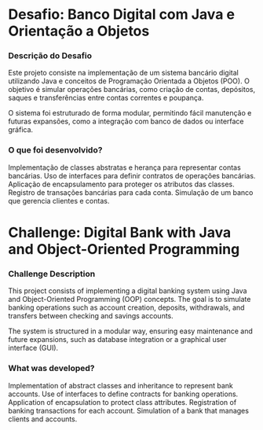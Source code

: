 # Desafio: Banco Digital com Java e Orientação a Objetos

### Descrição do Desafio
Este projeto consiste na implementação de um sistema bancário digital utilizando Java e conceitos de Programação Orientada a Objetos (POO). O objetivo é simular operações bancárias, como criação de contas, depósitos, saques e transferências entre contas correntes e poupança.

O sistema foi estruturado de forma modular, permitindo fácil manutenção e futuras expansões, como a integração com banco de dados ou interface gráfica.

### O que foi desenvolvido?
 Implementação de classes abstratas e herança para representar contas bancárias.
 Uso de interfaces para definir contratos de operações bancárias.
 Aplicação de encapsulamento para proteger os atributos das classes.
 Registro de transações bancárias para cada conta.
 Simulação de um banco que gerencia clientes e contas.

# Challenge: Digital Bank with Java and Object-Oriented Programming

### Challenge Description
This project consists of implementing a digital banking system using Java and Object-Oriented Programming (OOP) concepts. The goal is to simulate banking operations such as account creation, deposits, withdrawals, and transfers between checking and savings accounts.

The system is structured in a modular way, ensuring easy maintenance and future expansions, such as database integration or a graphical user interface (GUI).

### What was developed?
 Implementation of abstract classes and inheritance to represent bank accounts.
 Use of interfaces to define contracts for banking operations.
 Application of encapsulation to protect class attributes.
 Registration of banking transactions for each account.
 Simulation of a bank that manages clients and accounts.